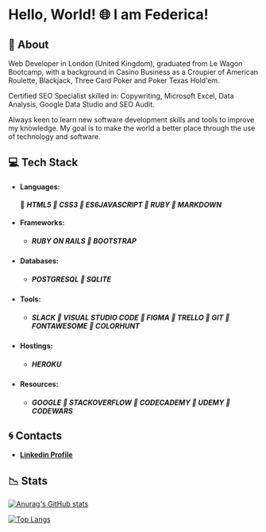 # Hello, World! 🌐 I am Federica! 

## 🔹 About 

Web Developer in London (United Kingdom), graduated from Le Wagon Bootcamp, with a background in Casino Business as a Croupier of American Roulette, Blackjack, Three Card Poker and Poker Texas Hold'em. 

Certified SEO Specialist skilled in: Copywriting, Microsoft Excel, Data Analysis, Google Data Studio and SEO Audit.

Always keen to learn new software development skills and tools to improve my knowledge. My goal is to make the world a better place through the use of technology and software.

## 💻 Tech Stack

* #### Languages:

  🔵 ***HTML5 🔹 CSS3 🔹 ES6JAVASCRIPT 🔹 RUBY 🔹 MARKDOWN***

* #### Frameworks:

  * ##### ***RUBY ON RAILS 🔹 BOOTSTRAP***

* #### Databases:

  * ##### ***POSTGRESQL 🔹 SQLITE***
  
* #### Tools:

  * ##### ***SLACK 🔹 VISUAL STUDIO CODE 🔹 FIGMA 🔹 TRELLO 🔹 GIT 🔹 FONTAWESOME 🔹 COLORHUNT***

* #### Hostings:

  * ##### ***HEROKU***

* #### Resources:

   * #####  ***GOOGLE 🔹 STACKOVERFLOW 🔹 CODECADEMY 🔹 UDEMY 🔹 CODEWARS*** 

## 🌀 Contacts

 * [**Linkedin Profile**](https://www.linkedin.com/in/federica-rossi-a11071227/)

## 📉 Stats

[![Anurag's GitHub stats](https://github-readme-stats.vercel.app/api?username=FedericaHub)](https://github.com/anuraghazra/github-readme-stats)

[![Top Langs](https://github-readme-stats.vercel.app/api/top-langs/?username=FedericaHub)](https://github.com/anuraghazra/github-readme-stats)
